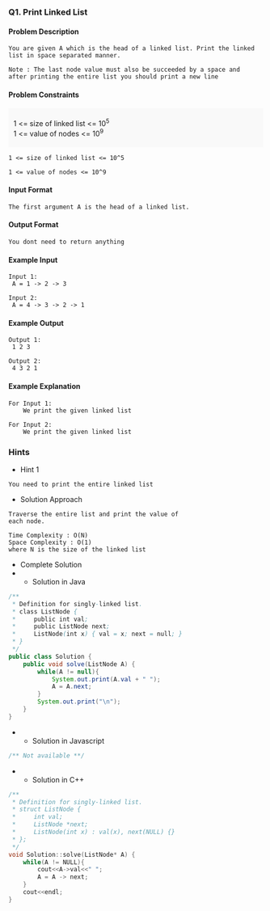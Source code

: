 ### Q1. Print Linked List
#### Problem Description
```text
You are given A which is the head of a linked list. Print the linked 
list in space separated manner.

Note : The last node value must also be succeeded by a space and 
after printing the entire list you should print a new line
```
#### Problem Constraints
<div style="background-color: #f9f9f9; padding: 5px 10px; ">
    <p>1 &lt;= size of linked list &lt;= 10<sup>5</sup><br>
    1 &lt;= value of nodes &lt;= 10<sup>9</sup></p>
</div>

```text
1 <= size of linked list <= 10^5

1 <= value of nodes <= 10^9
```
#### Input Format
```text
The first argument A is the head of a linked list.
```
#### Output Format
```text
You dont need to return anything
```
#### Example Input
```text
Input 1:
 A = 1 -> 2 -> 3

Input 2:
 A = 4 -> 3 -> 2 -> 1
```
#### Example Output
```text
Output 1:
 1 2 3

Output 2:
 4 3 2 1
```
#### Example Explanation
```text
For Input 1:
    We print the given linked list

For Input 2:
    We print the given linked list
```
### Hints
* Hint 1
```text
You need to print the entire linked list
```
* Solution Approach
```text
Traverse the entire list and print the value of
each node.

Time Complexity : O(N)
Space Complexity : O(1)
where N is the size of the linked list
```
* Complete Solution
* * Solution in Java
```java
/**
 * Definition for singly-linked list.
 * class ListNode {
 *     public int val;
 *     public ListNode next;
 *     ListNode(int x) { val = x; next = null; }
 * }
 */
public class Solution {
    public void solve(ListNode A) {
        while(A != null){
            System.out.print(A.val + " ");
            A = A.next;
        }
        System.out.print("\n");
    }
}
```
* * Solution in Javascript
```javascript
/** Not available **/
```
* * Solution in C++
```cpp
/**
 * Definition for singly-linked list.
 * struct ListNode {
 *     int val;
 *     ListNode *next;
 *     ListNode(int x) : val(x), next(NULL) {}
 * };
 */
void Solution::solve(ListNode* A) {
    while(A != NULL){
		cout<<A->val<<" ";
		A = A -> next;
	}
	cout<<endl;
}
```

